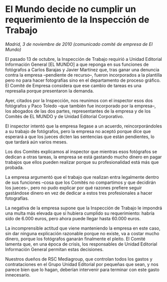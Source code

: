 # El Mundo decide no cumplir un requerimiento de la Inspección de Trabajo

*Madrid, 3 de noviembre de 2010 (comunicado comité de empresa de El Mundo)*

El pasado 13 de octubre, la Inspección de Trabajo requirió a Unidad Editorial Información General [EL MUNDO] a que reponga en sus funciones de fotógrafos a Carlos Barajas y Javier Martínez que, tras ganar una denuncia contra la empresa –pendiente de recurso–, fueron incorporados a la plantilla pero no para hacer fotografías sino en el departamento de proceso gráfico. El Comité de Empresa considera que ese cambio de tareas es una represalia porque presentaron la demanda.

Ayer, citados por la Inspección, nos reunimos con el inspector esos dos fotógrafos y Paco Toledo –que también fue incorporado por la empresa–, los abogados de las dos partes, representantes de la empresa y de los Comités de EL MUNDO y de Unidad Editorial Corporativo.

El inspector intentó que la empresa llegase a un acuerdo, reincorporándoles a su trabajo de fotógrafos, pero la empresa no aceptó porque dice que esperará a que los jueces dicten las sentencias que están pendientes, lo que tardará aún varios meses.

Los dos Comités explicamos al inspector que mientras esos fotógrafos se dedican a otras tareas, la empresa se está gastando mucho dinero en pagar trabajos que ellos pueden realizar porque su profesionalidad está más que probada.

La empresa argumentó que el trabajo que realizan entra legalmente dentro de sus funciones –cosa que los Comités no compartimos y que decidirán los jueces–, pero no pudo explicar por qué razones prefiere seguir gastándose dinero en vez de dedicar a estos tres profesionales a hacer fotografías.

La negativa de la empresa supone que la Inspección de Trabajo le impondrá una multa más elevada que si hubiera cumplido su requerimiento: habría sido de 6.000 euros, pero ahora puede llegar hasta 60.000 euros.

La incomprensible actitud que viene manteniendo la empresa en este caso, sin dar ninguna explicación razonable porque no existe, va a costar mucho dinero, porque los fotógrafos ganarán finalmente el pleito. El Comité lamenta que, en una época de crisis, los responsables de Unidad Editorial Información General permitan estas decisiones.

Nuestros dueños de RSC Mediagroup, que controlan todos los gastos y contrataciones en el Grupo Unidad Editorial por pequeñas que sean, y nos parece bien que lo hagan, deberían intervenir para terminar con este gasto innecesario.
